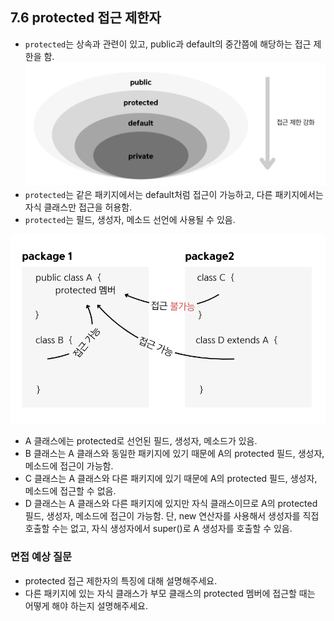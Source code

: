 ## 7.6 protected 접근 제한자
- `protected`는 상속과 관련이 있고, public과 default의 중간쯤에 해당하는 접근 제한을 함.
![img.png](img/접근제한자.png)
- `protected`는 같은 패키지에서는 default처럼 접근이 가능하고, 다른 패키지에서는 자식 클래스만 접근을 허용함.
- `protected`는 필드, 생성자, 메소드 선언에 사용될 수 있음.

![img.png](img/protected_접근제한자.png)
- A 클래스에는 protected로 선언된 필드, 생성자, 메소드가 있음.
- B 클래스는 A 클래스와 동일한 패키지에 있기 때문에 A의 protected 필드, 생성자, 메소드에 접근이 가능함.
- C 클래스는 A 클래스와 다른 패키지에 있기 때문에 A의 protected 필드, 생성자, 메소드에 접근할 수 없음.
- D 클래스는 A 클래스와 다른 패키지에 있지만 자식 클래스이므로 A의 protected 필드, 생성자, 메소드에 접근이 가능함.
단, new 연산자를 사용해서 생성자를 직접 호출할 수는 없고, 자식 생성자에서 super()로 A 생성자를 호출할 수 있음.

### 면접 예상 질문
- protected 접근 제한자의 특징에 대해 설명해주세요.
- 다른 패키지에 있는 자식 클래스가 부모 클래스의 protected 멤버에 접근할 때는 어떻게 해야 하는지 설명해주세요.